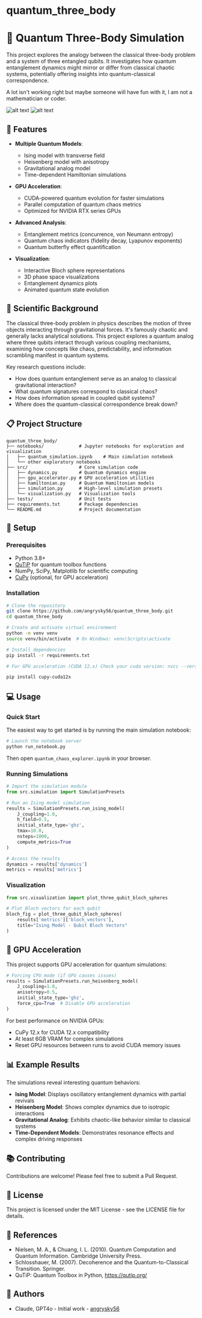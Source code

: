 # quantum_three_body
 
# 🌌 Quantum Three-Body Simulation

This project explores the analogy between the classical three-body problem and a system of three entangled qubits. It investigates how quantum entanglement dynamics might mirror or differ from classical chaotic systems, potentially offering insights into quantum-classical correspondence.

A lot isn't working right but maybe someone will have fun with it, I am not a mathematician or coder.

![alt text](image.png)
![alt text](image-1.png)

## 🚀 Features

- **Multiple Quantum Models**: 
  - Ising model with transverse field
  - Heisenberg model with anisotropy
  - Gravitational analog model
  - Time-dependent Hamiltonian simulations

- **GPU Acceleration**: 
  - CUDA-powered quantum evolution for faster simulations
  - Parallel computation of quantum chaos metrics
  - Optimized for NVIDIA RTX series GPUs

- **Advanced Analysis**: 
  - Entanglement metrics (concurrence, von Neumann entropy)
  - Quantum chaos indicators (fidelity decay, Lyapunov exponents)
  - Quantum butterfly effect quantification

- **Visualization**: 
  - Interactive Bloch sphere representations
  - 3D phase space visualizations
  - Entanglement dynamics plots
  - Animated quantum state evolution

## 🔬 Scientific Background

The classical three-body problem in physics describes the motion of three objects interacting through gravitational forces. It's famously chaotic and generally lacks analytical solutions. This project explores a quantum analog where three qubits interact through various coupling mechanisms, examining how concepts like chaos, predictability, and information scrambling manifest in quantum systems.

Key research questions include:
- How does quantum entanglement serve as an analog to classical gravitational interaction?
- What quantum signatures correspond to classical chaos?
- How does information spread in coupled qubit systems?
- Where does the quantum-classical correspondence break down?

## 📋 Project Structure

```
quantum_three_body/
├── notebooks/             # Jupyter notebooks for exploration and visualization
│   ├── quantum_simulation.ipynb    # Main simulation notebook
│   └── other exploratory notebooks
├── src/                   # Core simulation code
│   ├── dynamics.py        # Quantum dynamics engine
│   ├── gpu_accelerator.py # GPU acceleration utilities
│   ├── hamiltonian.py     # Quantum Hamiltonian models
│   ├── simulation.py      # High-level simulation presets
│   └── visualization.py   # Visualization tools
├── tests/                 # Unit tests
├── requirements.txt       # Package dependencies
└── README.md              # Project documentation
```

## 🔧 Setup

### Prerequisites

- Python 3.8+
- [QuTiP](https://qutip.org/) for quantum toolbox functions
- NumPy, SciPy, Matplotlib for scientific computing
- [CuPy](https://cupy.dev/) (optional, for GPU acceleration)

### Installation
```bash
# Clone the repository
git clone https://github.com/angrysky56/quantum_three_body.git
cd quantum_three_body

# Create and activate virtual environment
python -m venv venv
source venv/bin/activate  # On Windows: venv\Scripts\activate

# Install dependencies
pip install -r requirements.txt

# For GPU acceleration (CUDA 12.x) Check your cuda version: nvcc --version and alter version below if required

pip install cupy-cuda12x
```

## 💻 Usage

### Quick Start

The easiest way to get started is by running the main simulation notebook:

```bash
# Launch the notebook server
python run_notebook.py
```

Then open `quantum_chaos_explorer.ipynb` in your browser.

### Running Simulations

```python
# Import the simulation module
from src.simulation import SimulationPresets

# Run an Ising model simulation
results = SimulationPresets.run_ising_model(
    J_coupling=1.0,
    h_field=0.5,
    initial_state_type='ghz',
    tmax=10.0,
    nsteps=1000,
    compute_metrics=True
)

# Access the results
dynamics = results['dynamics']
metrics = results['metrics']
```

### Visualization

```python
from src.visualization import plot_three_qubit_bloch_spheres

# Plot Bloch vectors for each qubit
bloch_fig = plot_three_qubit_bloch_spheres(
    results['metrics']['bloch_vectors'],
    title="Ising Model - Qubit Bloch Vectors"
)
```

## 🧪 GPU Acceleration

This project supports GPU acceleration for quantum simulations:

```python
# Forcing CPU mode (if GPU causes issues)
results = SimulationPresets.run_heisenberg_model(
    J_coupling=1.0,
    anisotropy=0.5,
    initial_state_type='ghz',
    force_cpu=True  # Disable GPU acceleration
)
```

For best performance on NVIDIA GPUs:
- CuPy 12.x for CUDA 12.x compatibility
- At least 6GB VRAM for complex simulations
- Reset GPU resources between runs to avoid CUDA memory issues

## 📊 Example Results

The simulations reveal interesting quantum behaviors:

- **Ising Model**: Displays oscillatory entanglement dynamics with partial revivals
- **Heisenberg Model**: Shows complex dynamics due to isotropic interactions
- **Gravitational Analog**: Exhibits chaotic-like behavior similar to classical systems
- **Time-Dependent Models**: Demonstrates resonance effects and complex driving responses

## 📚 Contributing

Contributions are welcome! Please feel free to submit a Pull Request.

## 📄 License

This project is licensed under the MIT License - see the LICENSE file for details.

## 🔗 References

- Nielsen, M. A., & Chuang, I. L. (2010). Quantum Computation and Quantum Information. Cambridge University Press.
- Schlosshauer, M. (2007). Decoherence and the Quantum-to-Classical Transition. Springer.
- QuTiP: Quantum Toolbox in Python, https://qutip.org/

## 👥 Authors

- Claude, GPT4o - Initial work - [angrysky56](https://github.com/angrysky56)